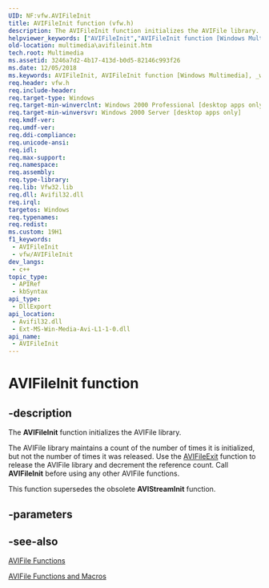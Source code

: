 ```yaml
---
UID: NF:vfw.AVIFileInit
title: AVIFileInit function (vfw.h)
description: The AVIFileInit function initializes the AVIFile library.
helpviewer_keywords: ["AVIFileInit","AVIFileInit function [Windows Multimedia]","_win32_AVIFileInit","multimedia.avifileinit","vfw/AVIFileInit"]
old-location: multimedia\avifileinit.htm
tech.root: Multimedia
ms.assetid: 3246a7d2-4b17-413d-b0d5-82146c993f26
ms.date: 12/05/2018
ms.keywords: AVIFileInit, AVIFileInit function [Windows Multimedia], _win32_AVIFileInit, multimedia.avifileinit, vfw/AVIFileInit
req.header: vfw.h
req.include-header: 
req.target-type: Windows
req.target-min-winverclnt: Windows 2000 Professional [desktop apps only]
req.target-min-winversvr: Windows 2000 Server [desktop apps only]
req.kmdf-ver: 
req.umdf-ver: 
req.ddi-compliance: 
req.unicode-ansi: 
req.idl: 
req.max-support: 
req.namespace: 
req.assembly: 
req.type-library: 
req.lib: Vfw32.lib
req.dll: Avifil32.dll
req.irql: 
targetos: Windows
req.typenames: 
req.redist: 
ms.custom: 19H1
f1_keywords:
 - AVIFileInit
 - vfw/AVIFileInit
dev_langs:
 - c++
topic_type:
 - APIRef
 - kbSyntax
api_type:
 - DllExport
api_location:
 - Avifil32.dll
 - Ext-MS-Win-Media-Avi-L1-1-0.dll
api_name:
 - AVIFileInit
---
```


# AVIFileInit function


## -description

The <b>AVIFileInit</b> function initializes the AVIFile library.



The AVIFile library maintains a count of the number of times it is initialized, but not the number of times it was released. Use the <a href="/windows/desktop/api/vfw/nf-vfw-avifileexit">AVIFileExit</a> function to release the AVIFile library and decrement the reference count. Call <b>AVIFileInit</b> before using any other AVIFile functions.

This function supersedes the obsolete <b>AVIStreamInit</b> function.

## -parameters

## -see-also

<a href="/windows/desktop/Multimedia/avifile-functions">AVIFile Functions</a>



<a href="/windows/desktop/Multimedia/avifile-functions-and-macros">AVIFile Functions and Macros</a>